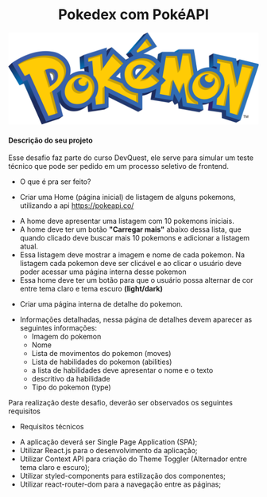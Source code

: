<h1 align="center"> Pokedex com PokéAPI </h1>

<img  src="./public/pokemon.png" alt="imagem do nome 'Pokemon'"/>

#### Descrição do seu projeto

Esse desafio faz parte do curso DevQuest, ele serve para simular um teste técnico que pode ser pedido em um processo seletivo de frontend.

+ O que é pra ser feito?

 * Criar uma Home (página inicial) de listagem de alguns pokemons, utilizando a api https://pokeapi.co/
  + A home deve apresentar uma listagem com 10 pokemons iniciais.
  + A home deve ter um botão **"Carregar mais"** abaixo dessa lista, que quando clicado deve buscar mais 10 pokemons e adicionar a listagem atual.
  + Essa listagem deve mostrar a imagem e nome de cada pokemon. Na listagem cada pokemon deve ser clicável e ao clicar o usuário deve poder acessar uma página interna desse pokemon
  + Essa home deve ter um botão para que o usuário possa alternar de cor entre tema claro e tema escuro **(light/dark)**
 * Criar uma página interna de detalhe do pokemon.
  + Informações detalhadas, nessa página de detalhes devem aparecer as seguintes informações:
    * Imagem do pokemon
    * Nome
    * Lista de movimentos do pokemon (moves)
    * Lista de habilidades do pokemon (abilities)
    * a lista de habilidades deve apresentar o nome e o texto
    * descritivo da habilidade
    * Tipo do pokemon (type)
   
   Para realização deste desafio, deverão ser observados os seguintes requisitos

+ Requisitos técnicos
 * A aplicação deverá ser Single Page Application (SPA);
 * Utilizar React.js para o desenvolvimento da aplicação;
 * Utilizar Context API para criação do Theme Toggler (Alternador entre tema claro e escuro);
 *  Utilizar styled-components para estilização dos componentes;
 * Utilizar react-router-dom para a navegação entre as páginas;


<!-- Descrição do seu projeto;
Funcionalidades;
Como os usuários podem utilizá-lo;

Título e Imagem de capa;
Badges;
Índice;
Descrição do Projeto;
Status do Projeto;
Funcionalidades e Demonstração da Aplicação;
Acesso ao Projeto;
Tecnologias utilizadas;
Pessoas Contribuidoras;
Pessoas Desenvolvedoras do Projeto;
Licença. -->
